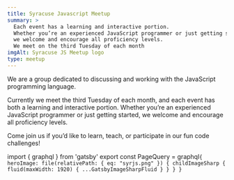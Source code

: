```yaml
---
title: Syracuse Javascript Meetup
summary: >
  Each event has a learning and interactive portion.
  Whether you’re an experienced JavaScript programmer or just getting started,
  we welcome and encourage all proficiency levels.
  We meet on the third Tuesday of each month
imgAlt: Syracuse JS Meetup logo
type: meetup
---
```


We are a group dedicated to discussing and working with the JavaScript programming language.

Currently we meet the third Tuesday of each month, and each event has both a learning and
interactive portion. Whether you’re an experienced JavaScript programmer or just getting started,
we welcome and encourage all proficiency levels.

Come join us if you’d like to learn, teach, or participate in our fun code challenges!

import { graphql } from 'gatsby'
export const PageQuery = graphql`
  {
    heroImage: file(relativePath: { eq: "syrjs.png" }) {
      childImageSharp {
        fluid(maxWidth: 1920) {
          ...GatsbyImageSharpFluid
        }
      }
    }
  }
`

